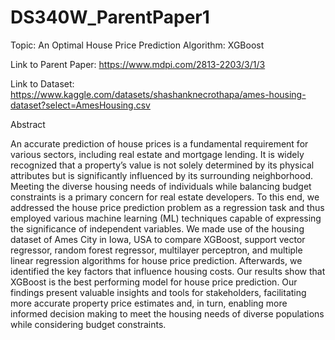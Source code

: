 # DS340W_ParentPaper1

Topic: An Optimal House Price Prediction Algorithm: XGBoost

Link to Parent Paper: https://www.mdpi.com/2813-2203/3/1/3

Link to Dataset: https://www.kaggle.com/datasets/shashanknecrothapa/ames-housing-dataset?select=AmesHousing.csv

Abstract

An accurate prediction of house prices is a fundamental requirement for various sectors, including real estate and mortgage lending. It is widely recognized that a property’s value is not solely determined by its physical attributes but is significantly influenced by its surrounding neighborhood. Meeting the diverse housing needs of individuals while balancing budget constraints is a primary concern for real estate developers. To this end, we addressed the house price prediction problem as a regression task and thus employed various machine learning (ML) techniques capable of expressing the significance of independent variables. We made use of the housing dataset of Ames City in Iowa, USA to compare XGBoost, support vector regressor, random forest regressor, multilayer perceptron, and multiple linear regression algorithms for house price prediction. Afterwards, we identified the key factors that influence housing costs. Our results show that XGBoost is the best performing model for house price prediction. Our findings present valuable insights and tools for stakeholders, facilitating more accurate property price estimates and, in turn, enabling more informed decision making to meet the housing needs of diverse populations while considering budget constraints.
